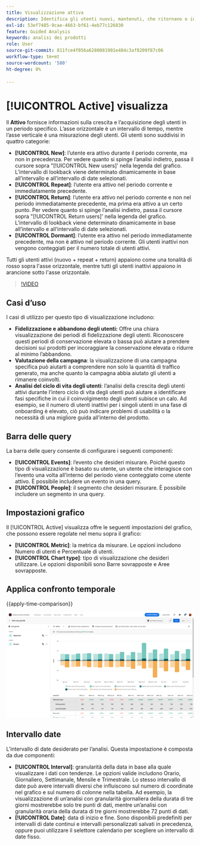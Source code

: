 ```yaml
---
title: Visualizzazione attiva
description: Identifica gli utenti nuovi, mantenuti, che ritornano o inattivi.
exl-id: 53ef7485-9cae-4663-bf61-4eb77c126830
feature: Guided Analysis
keywords: analisi dei prodotti
role: User
source-git-commit: 811fce4f056a6280081901e484c3af8209f87c06
workflow-type: tm+mt
source-wordcount: '580'
ht-degree: 0%

---
```


# [!UICONTROL Active] visualizza

Il **Attivo** fornisce informazioni sulla crescita e l’acquisizione degli utenti in un periodo specifico. L’asse orizzontale è un intervallo di tempo, mentre l’asse verticale è una misurazione degli utenti. Gli utenti sono suddivisi in quattro categorie:

* **[!UICONTROL New]**: l’utente era attivo durante il periodo corrente, ma non in precedenza. Per vedere quanto si spinge l’analisi indietro, passa il cursore sopra &quot;[!UICONTROL New users]&#39; nella legenda del grafico. L’intervallo di lookback viene determinato dinamicamente in base all’intervallo e all’intervallo di date selezionati.
* **[!UICONTROL Repeat]**: l’utente era attivo nel periodo corrente e immediatamente precedente.
* **[!UICONTROL Return]**: l’utente era attivo nel periodo corrente e non nel periodo immediatamente precedente, ma prima era attivo a un certo punto. Per vedere quanto si spinge l’analisi indietro, passa il cursore sopra &quot;[!UICONTROL Return users]&#39; nella legenda del grafico. L’intervallo di lookback viene determinato dinamicamente in base all’intervallo e all’intervallo di date selezionati.
* **[!UICONTROL Dormant]**: l’utente era attivo nel periodo immediatamente precedente, ma non è attivo nel periodo corrente. Gli utenti inattivi non vengono conteggiati per il numero totale di utenti attivi.

Tutti gli utenti attivi (nuovo + repeat + return) appaiono come una tonalità di rosso sopra l&#39;asse orizzontale, mentre tutti gli utenti inattivi appaiono in arancione sotto l&#39;asse orizzontale.

>[!VIDEO](https://video.tv.adobe.com/v/3421667/?learn=on)

## Casi d’uso

I casi di utilizzo per questo tipo di visualizzazione includono:

* **Fidelizzazione e abbandono degli utenti:** Offre una chiara visualizzazione dei periodi di fidelizzazione degli utenti. Riconoscere questi periodi di conservazione elevata o bassa può aiutare a prendere decisioni sui prodotti per incoraggiare la conservazione elevata o ridurre al minimo l’abbandono.
* **Valutazione della campagna**: la visualizzazione di una campagna specifica può aiutarti a comprendere non solo la quantità di traffico generato, ma anche quanto la campagna abbia aiutato gli utenti a rimanere coinvolti.
* **Analisi del ciclo di vita degli utenti**: l’analisi della crescita degli utenti attivi durante l’intero ciclo di vita degli utenti può aiutare a identificare fasi specifiche in cui il coinvolgimento degli utenti subisce un calo. Ad esempio, se il numero di utenti inattivi per i singoli utenti in una fase di onboarding è elevato, ciò può indicare problemi di usabilità o la necessità di una migliore guida all’interno del prodotto.

## Barra delle query

La barra delle query consente di configurare i seguenti componenti:

* **[!UICONTROL Events]**: l’evento che desideri misurare. Poiché questo tipo di visualizzazione è basato su utente, un utente che interagisce con l’evento una volta all’interno del periodo viene conteggiato come utente attivo. È possibile includere un evento in una query.
* **[!UICONTROL People]**: il segmento che desideri misurare. È possibile includere un segmento in una query.

## Impostazioni grafico

Il [!UICONTROL Active] visualizza offre le seguenti impostazioni del grafico, che possono essere regolate nel menu sopra il grafico:

* **[!UICONTROL Metric]**: la metrica da misurare. Le opzioni includono Numero di utenti e Percentuale di utenti.
* **[!UICONTROL Chart type]**: tipo di visualizzazione che desideri utilizzare. Le opzioni disponibili sono Barre sovrapposte e Aree sovrapposte.

## Applica confronto temporale

{{apply-time-comparison}}

![Confronto tempo attivo](../assets/active-compare.png)

## Intervallo date

L’intervallo di date desiderato per l’analisi. Questa impostazione è composta da due componenti:

* **[!UICONTROL Interval]**: granularità della data in base alla quale visualizzare i dati con tendenze. Le opzioni valide includono Orario, Giornaliero, Settimanale, Mensile e Trimestrale. Lo stesso intervallo di date può avere intervalli diversi che influiscono sul numero di coordinate nel grafico e sul numero di colonne nella tabella. Ad esempio, la visualizzazione di un’analisi con granularità giornaliera della durata di tre giorni mostrerebbe solo tre punti di dati, mentre un’analisi con granularità oraria della durata di tre giorni mostrerebbe 72 punti di dati.
* **[!UICONTROL Date]**: data di inizio e fine. Sono disponibili predefiniti per intervalli di date continui e intervalli personalizzati salvati in precedenza, oppure puoi utilizzare il selettore calendario per scegliere un intervallo di date fisso.

